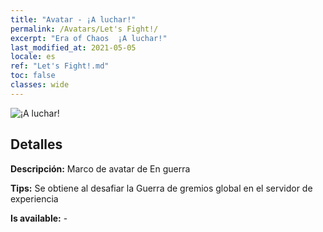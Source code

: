 ```yaml
---
title: "Avatar - ¡A luchar!"
permalink: /Avatars/Let's Fight!/
excerpt: "Era of Chaos  ¡A luchar!"
last_modified_at: 2021-05-05
locale: es
ref: "Let's Fight!.md"
toc: false
classes: wide
---
```

 ![¡A luchar!](/images/a/avatarFrame_84.png)

## Detalles

 **Descripción:** Marco de avatar de En guerra 

 **Tips:** Se obtiene al desafiar la Guerra de gremios global en el servidor de experiencia 

 **Is available:**  - 

